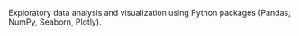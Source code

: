 Exploratory data analysis and visualization using Python packages (Pandas, NumPy, Seaborn, Plotly).
